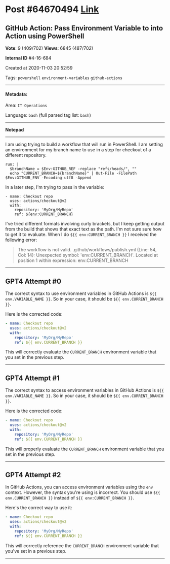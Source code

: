 
# Post \#64670494 [Link](https://stackoverflow.com/questions/64670494/)

## GitHub Action: Pass Environment Variable to into Action using PowerShell

**Vote**: 9 (409/702) **Views**: 6845 (487/702) 

**Internal ID** \#4-16-684

Created at 2020-11-03 20:52:59

Tags: `powershell` `environment-variables` `github-actions`

----------

#### Metadata:

Area: `IT Operations`

Language: `bash` (full parsed tag list: `bash`)

----------

**Notepad**


----------

I am using trying to build a workflow that will run in PowerShell.  I am setting an environment for my branch name to use in a step for checkout of a different repository.
```
run: |
  $branchName = $Env:GITHUB_REF -replace "refs/heads/", ""
  echo "CURRENT_BRANCH=${branchName}" | Out-File -FilePath $Env:GITHUB_ENV -Encoding utf8 -Append
```

In a later step, I'm trying to pass in the variable:
```
- name: Checkout repo  
  uses: actions/checkout@v2
  with:
    repository: 'MyOrg/MyRepo'
    ref: ${env:CURRENT_BRANCH}
```

I've tried different formats involving curly brackets, but I keep getting output from the build that shows that exact text as the path.  I'm not sure sure how to get it to evaluate.
When I do  `${{ env:CURRENT_BRANCH }}` I received the following error:
> The workflow is not valid.
.github/workflows/publish.yml (Line: 54, Col: 14):
Unexpected symbol: 'env:CURRENT_BRANCH'. Located at position 1
within expression: env:CURRENT_BRANCH


----------
        
## GPT4 Attempt \#0

The correct syntax to use environment variables in GitHub Actions is `${{ env.VARIABLE_NAME }}`. So in your case, it should be `${{ env.CURRENT_BRANCH }}`.

Here is the corrected code:

```yaml
- name: Checkout repo  
  uses: actions/checkout@v2
  with:
    repository: 'MyOrg/MyRepo'
    ref: ${{ env.CURRENT_BRANCH }}
```

This will correctly evaluate the `CURRENT_BRANCH` environment variable that you set in the previous step.

--------

## GPT4 Attempt \#1

The correct syntax to access environment variables in GitHub Actions is `${{ env.VARIABLE_NAME }}`. So in your case, it should be `${{ env.CURRENT_BRANCH }}`.

Here is the corrected code:

```yaml
- name: Checkout repo  
  uses: actions/checkout@v2
  with:
    repository: 'MyOrg/MyRepo'
    ref: ${{ env.CURRENT_BRANCH }}
```

This will properly evaluate the `CURRENT_BRANCH` environment variable that you set in the previous step.

--------

## GPT4 Attempt \#2

In GitHub Actions, you can access environment variables using the `env` context. However, the syntax you're using is incorrect. You should use `${{ env.CURRENT_BRANCH }}` instead of `${{ env:CURRENT_BRANCH }}`.

Here's the correct way to use it:

```yaml
- name: Checkout repo  
  uses: actions/checkout@v2
  with:
    repository: 'MyOrg/MyRepo'
    ref: ${{ env.CURRENT_BRANCH }}
```

This will correctly reference the `CURRENT_BRANCH` environment variable that you've set in a previous step.

--------
